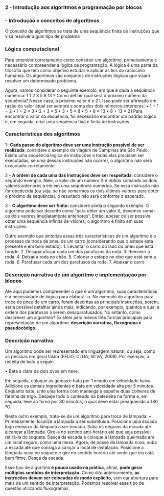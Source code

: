 ### 2 - Introdução aos algoritmos e programação por blocos
### - Introdução e conceitos de algoritmos

O  conceito de algoritmos se trata de uma sequência finita de instruções que visa resolver algum tipo de problema

### Lógica computacional 

Para entender corretamente como construir um algoritmo, primeiramente é necessário compreender a lógica de programação. A lógica é uma parte da filosofia que tem como objetivo estudar e aplicar as leis do raciocínio humanos. Os algoritmos são conjuntos de instruções lógicas que visam resolver um determinado problema. 

Agora, vamos considerar o seguinte exemplo, em que é dada a sequência numérica: 1 1 2 3 5 8 13 ? Como definir qual será o próximo número da sequência? Nesse caso, o próximo valor é o 21. Isso pode ser afirmado em razão do valor atual ser sempre a soma dos dois números anteriores:
• 1 + 1 = 2 
• 1 + 2 = 3 
• 2 + 3 = 5 
• 3 + 5 = 8 
• 5 + 8 = 13 
• 8 + 13 = 21 
Para encontrar o valor da sequência, foi necessário encontrar um padrão lógico e, em seguida, criar uma sequência fixa e finita de instruções

### Características dos algoritmos

1- **Cada passo do algoritmo deve ser uma instrução possível de ser realizada**: considere o exemplo da viagem de Campinas até São Paulo. Existe uma sequência lógica de instruções e todas elas precisam ser executadas, se uma dessas instruções não ocorrer, o algoritmo não será executado corretamente. 

2 - **A ordem de cada uma das instruções deve ser respeitada**: considere o segundo exemplo. Nele, o valor de um número X é obtido somando os dois valores anteriores a ele em uma sequência numérica. Se essa instrução não for obedecida (ou seja, se não somarmos os dois últimos valores para obter o próximo da sequência), o resultado não será conforme o esperado. 

3 - **O algoritmo deve ser finito:** considere ainda o segundo exemplo. O algoritmo pode ser descrito como “para obter um valor X, devemos somar os dois valores imediatamente anteriores”. Então, apesar de ser possível obter uma sequência infinita de valores, o algoritmo é finito em suas instruções. 

Outro exemplo que sintetiza essas três características de um algoritmo é o processo de troca de pneu de um carro (considerando que o estepe está presente e em bom estado): 1. Levantar o carro do lado do pneu que está furado. 2. Desaparafusar cada um dos parafusos da roda. 3. Remover a roda. 4. Deixar a roda no chão. 5. Colocar o estepe no eixo que está sem a roda. 6. Parafusar cada um dos parafusos da roda. 7. Abaixar o carro

### Descrição narrativa de um algoritmo e implementação por blocos

Até aqui pudemos compreender o que é um algoritmo, suas características e a necessidade de lógica para elaborá-lo. No exemplo de algoritmo para troca do pneu de um carro, foram descritas as principais instruções, porém, seria possível detalhar ainda mais, indicando, por exemplo, quantos e qual a ordem dos parafusos a serem desaparafusados. No entanto, como descrever um algoritmo? Existem pelo menos três formas principais para representação de um algoritmo: **descrição narrativa, fluxograma e pseudocódigo.**

### Descrição narrativa
Um algoritmo pode ser representado em linguagem natural, ou seja, como as pessoas em geral falam (FEIJÓ; CLUA; SILVA, 2009). 
Por exemplo, a receita de bolo a seguir: 

• Bata a clara de dois ovos em neve. 

Em seguida, coloque as gemas e bata por 1 minuto em velocidade baixa. Adicione os demais ingredientes e bata em velocidade alta por 5 minutos. Enquanto bate, unte uma forma com manteiga e espalhe duas colheres de farinha de trigo. Despeje todo o conteúdo da batedeira na forma e, em seguida, leve ao forno por 30 minutos, o qual deve estar preaquecido a 180 °C. 

Neste outro exemplo, trata-se de um algoritmo para troca de lâmpada: • Primeiramente, localize a lâmpada a ser substituída. Posicione uma escada logo embaixo da lâmpada a ser trocada. Suba os degraus da escada até alcançar a lâmpada. Gire-a no sentido anti-horário até que seja possível retirá-la do soquete. Desça da escada e coloque a lâmpada queimada em um local seguro, como uma mesa. Agora, de posse da lâmpada nova, suba a escada até que consiga alcançar o local de instalação. Posicione a lâmpada nova no soquete e gire no sentido horário até sentir que ela está bem firme. Desça da escada.

Esse tipo de algoritmo **é pouco usado na prática**, afinal, **pode gerar múltiplos sentidos de interpretação**.
Como dito anteriormente, **as instruções devem ser colocadas de modo explícito**, sem dar abertura para mais de um sentido de interpretação. Podemos resolver esse tipo de questão utilizando fluxogramas.